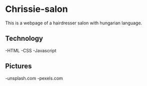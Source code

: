 # Chrissie-salon
This is a webpage of a hairdresser salon with hungarian language.

## Technology
-HTML
-CSS
-Javascript

## Pictures
-unsplash.com
-pexels.com